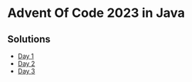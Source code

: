 # Advent Of Code 2023 in Java

## Solutions

- [Day 1](src/main/java/Day1.java)
- [Day 2](src/main/java/Day2.java)
- [Day 3](src/main/java/Day3.java)